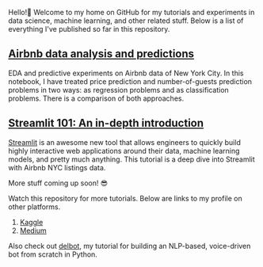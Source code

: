 Hello!👋 Welcome to my home on GitHub for my tutorials and experiments in data science, machine learning, and other related stuff.
Below is a list of everything I've published so far in this repository.

## [Airbnb data analysis and predictions](https://nbviewer.jupyter.org/github/shaildeliwala/experiments/blob/master/Airbnb%20data%20analysis%20and%20predictions.ipynb)
EDA and predictive experiments on Airbnb data of New York City. In this notebook, I have treated price prediction and number-of-guests prediction problems in two ways: as regression problems and as classification problems. There is a comparison of both approaches.

## [Streamlit 101: An in-depth introduction](https://github.com/shaildeliwala/experiments/blob/master/streamlit.py)
[Streamlit](https://www.streamlit.io) is an awesome new tool that allows engineers to quickly build highly interactive web applications around their data, machine learning models, and pretty much anything. This tutorial is a deep dive into Streamlit with Airbnb NYC listings data.

More stuff coming up soon! 😎

Watch this repository for more tutorials. Below are links to my profile on other platforms.
1. [Kaggle](https://www.kaggle.com/shaildeliwala)
2. [Medium](https://www.medium.com/@shaildeliwala)

Also check out [delbot](https://github.com/shaildeliwala/delbot), my tutorial for building an NLP-based, voice-driven bot from scratch in Python.
